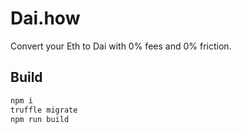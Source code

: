 # Dai.how

Convert your Eth to Dai with 0% fees and 0% friction.

## Build

```bash
npm i
truffle migrate
npm run build
```
